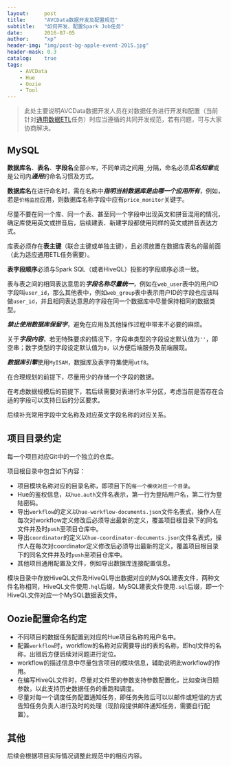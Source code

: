 ```yaml
---
layout:     post
title:      "AVCData数据开发及配置规范"
subtitle:   "如何开发、配置Spark Job任务"
date:       2016-07-05
author:     "xp"
header-img: "img/post-bg-apple-event-2015.jpg"
header-mask: 0.3
catalog:    true
tags:
    - AVCData
    - Hue
    - Oozie
    - Tool
---
```


> 此处主要说明AVCData数据开发人员在对数据任务进行开发和配置（当前针对[通用数据ETL](http://www.mllearn.com/2016/07/04/how-to-use-spark-hive-executor/)任务）时应当遵循的共同开发规范，若有问题，可与大家协商解决。


## MySQL
**数据库名**、**表名**、**字段名**全部`小写`，不同单词之间用`_`分隔，命名必须***见名知意***或是公司内***通用***的命名习惯及方式。

**数据库名**在进行命名时，需在名称中***指明当前数据库是由哪一个应用所有***，例如，若是`价格监控`应用，则数据库名称字段中应有`price_monitor`关键字。

尽量不要在同一个库、同一个表、甚至同一个字段中出现英文和拼音混用的情况，确定库使用英文或拼音后，后续建表、新建字段都使用同样的英文或拼音表达方式。

库表必须存在**表主键**（联合主键或单独主键），且必须放置在数据库表名的最前面（此为适应通用ETL任务需要）。

**表字段顺序**必须与Spark SQL（或者HiveQL）投影的字段顺序必须一致。

表与表之间的相同表达意思的***字段名称尽量统一***，例如在`web_user`表中的用户ID字段叫`user_id`，那么其他表中，例如`web_group`表中表示用户ID的字段也应该叫做`user_id`，并且相同表达意思的字段在同一个数据库中尽量保持相同的数据类型。

***禁止使用数据库保留字***，避免在应用及其他操作过程中带来不必要的麻烦。

关于***字段内容***，若无特殊要求的情况下，字段串类型的字段设定默认值为`''`，即空串；数字类型的字段设定默认值为`0`，以方便后端服务及前端展现。

***数据库引擎***使用`MyISAM`，数据库及表字符集使用`utf8`。

在合理规划的前提下，尽量用少的存储一个字段的数据。

在考虑数据规模后的前提下，若后续需要对表进行水平分区，考虑当前是否存在合适的字段可以支持日后的分区要求。

后续补充常用字段中文名称及对应英文字段名称的对应关系。


## 项目目录约定
每一个项目对应Git中的一个独立的仓库。

项目根目录中包含如下内容：

- 项目模块名称对应的目录名称，即项目下的`每一个模块对应一个目录`。
- Hue的鉴权信息，以`hue.auth`文件名表示，第一行为登陆用户名，第二行为登陆密码。
- 导出`workflow`的定义以`hue-workflow-documents.json`文件名表式，操作人在每次对workflow定义修改后必须导出最新的定义，覆盖项目根目录下的同名文件并及时`push`至项目仓库中。
- 导出`coordinator`的定义以`hue-coordinator-documents.json`文件名表式，操作人在每次对coordinator定义修改后必须导出最新的定义，覆盖项目根目录下的同名文件并及时`push`至项目仓库中。
- 其他项目通用配置及文件，例如导出数据库连接配置信息。

模块目录中存放HiveQL文件及HiveQL导出数据对应的MySQL建表文件，两种文件名称相同，HiveQL文件使用`.hql`后缀，MySQL建表文件使用`.sql`后缀，即一个HiveQL文件对应一个MySQL数据表文件。


## Oozie配置命名约定
- 不同项目的数据任务配置到对应的Hue项目名称的用户名中。
- 配置`workflow`时，workflow的名称对应需要导出的表的名称，即hql文件的名称，出错后方便后续对问题进行定位。
- workflow的描述信息中尽量包含项目的模块信息，辅助说明此workflow的作用。
- 在编写HiveQL文件时，尽量对文件里的参数支持参数配置化，比如查询日期参数，以此支持历史数据任务的重跑和调度。
- 尽量对每一个调度任务配置通知任务，即任务失败后可以以邮件或短信的方式告知任务负责人进行及时的处理（现阶段提供邮件通知任务，需要自行配置）。


## 其他
后续会根据项目实际情况调整此规范中的相应内容。